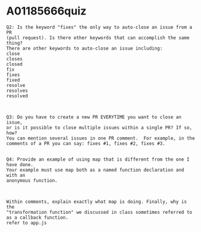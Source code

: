 # A01185666quiz
   
    Q2: Is the keyword "fixes" the only way to auto-close an issue from a PR 
    (pull request). Is there other keywords that can accomplish the same thing?
    There are other keywords to auto-close an issue including:
    close
    closes
    closed
    fix
    fixes
    fixed
    resolve
    resolves
    resolved

    
    
    Q3: Do you have to create a new PR EVERYTIME you want to close an issue,
    or is it possible to close multiple issues within a single PR? If so, 
    how?
    You can mention several issues in one PR comment.  For example, in the comments of a PR you can say: fixes #1, fixes #2, fixes #3. 
    
    
    Q4: Provide an example of using map that is different from the one I have done.
    Your example must use map both as a named function declaration and with an
    anonymous function. 
    
    
    
    Within comments, explain exactly what map is doing. Finally, why is the
    "transformation function" we discussed in class sometimes referred to 
    as a callback function.
    refer to app.js
